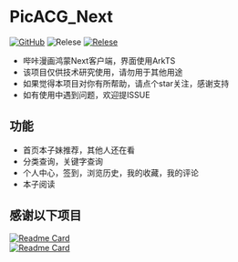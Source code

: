 # PicACG_Next

[![GitHub](https://img.shields.io/github/license/Luxcis/PicACG_Next)](https://raw.githubusercontent.com/Luxcis/PicACG_Next/master/LICENSE.txt)
![Relese](https://img.shields.io/badge/AtkTS-13-brightgreen)
[![Relese](https://img.shields.io/github/v/release/Luxcis/PicACG_Next)](https://github.com/Luxcis/PicACG_Next/releases)

- 哔咔漫画鸿蒙Next客户端，界面使用ArkTS
- 该项目仅供技术研究使用，请勿用于其他用途
- 如果觉得本项目对你有所帮助，请点个star关注，感谢支持
- 如有使用中遇到问题，欢迎提ISSUE

## 功能
- 首页本子妹推荐，其他人还在看
- 分类查询，关键字查询
- 个人中心，签到，浏览历史，我的收藏，我的评论
- 本子阅读

## 感谢以下项目
  [![Readme Card](https://github-readme-stats.vercel.app/api/pin/?username=2024baibai&repo=PicaComic-Api)](https://github.com/2024baibai/PicaComic-Api)  
  [![Readme Card](https://github-readme-stats.vercel.app/api/pin/?username=tonquer&repo=picacg-qt)](https://github.com/tonquer/picacg-qt)  
